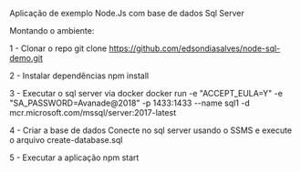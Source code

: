 Aplicação de exemplo Node.Js com base de dados Sql Server

Montando o ambiente: 

1 - Clonar o repo
git clone https://github.com/edsondiasalves/node-sql-demo.git

2 - Instalar dependências
npm install

3 - Executar o sql server via docker
docker run -e "ACCEPT_EULA=Y" -e "SA_PASSWORD=Avanade@2018" -p 1433:1433 --name sql1 -d mcr.microsoft.com/mssql/server:2017-latest

4 - Criar a base de dados
Conecte no sql server usando o SSMS e execute o arquivo create-database.sql

5 - Executar a aplicação
npm start
